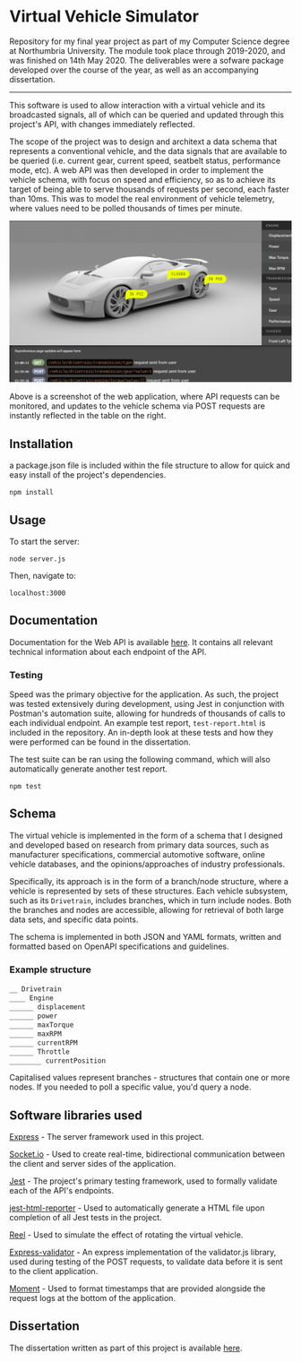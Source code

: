 # Virtual Vehicle Simulator

Repository for my final year project as part of my Computer Science degree at Northumbria University. 
The module took place through 2019-2020, and was finished on 14th May 2020. The deliverables were a sofware package developed over the course of the year, as well as an accompanying dissertation.

---

This software is used to allow interaction with a virtual vehicle and its broadcasted signals, all of which can be queried and updated through this project's API, with changes immediately reflected. 

The scope of the project was to design and architext a data schema that represents a conventional vehicle, and the data signals that are available to be queried (i.e. current gear, current speed, seatbelt status, performance mode, etc). A web API was then developed in order to implement the vehicle schema, with focus on speed and efficiency, so as to achieve its target of being able to serve thousands of requests per second, each faster than 10ms. This was to model the real environment of vehicle telemetry, where values need to be polled thousands of times per minute.

![image of the web application](https://github.com/cnopt/vehicle-simulator/blob/master/updated-application-preview.png?raw=true)

Above is a screenshot of the web application, where API requests can be monitored, and updates to the vehicle schema via POST requests are instantly reflected in the table on the right.


## Installation

a package.json file is included within the file structure to allow for quick and easy install of the project's dependencies.

```
npm install
```

## Usage
To start the server:

```
node server.js
```
Then, navigate to:
```
localhost:3000
```

## Documentation
Documentation for the Web API is available [here](https://documenter.getpostman.com/view/10442312/SzmiWw6e). It contains all relevant technical information about each endpoint of the API.

### Testing
Speed was the primary objective for the application. As such, the project was tested extensively during development, using Jest in conjunction with Postman's automation suite, allowing for hundreds of thousands of calls to each individual endpoint. An example test report, `test-report.html` is included in the repository. An in-depth look at these tests and how they were performed can be found in the dissertation.

The test suite can be ran using the following command, which will also automatically generate another test report.
```
npm test
```

## Schema

The virtual vehicle is implemented in the form of a schema that I designed and developed based on research from primary data sources, such as manufacturer specifications, commercial automotive software, online vehicle databases, and the opinions/approaches of industry professionals.

Specifically, its approach is in the form of a branch/node structure, where a vehicle is represented by sets of these structures. Each vehicle subsystem, such as its `Drivetrain`, includes branches, which in turn include nodes. Both the branches and nodes are accessible, allowing for retrieval of both large data sets, and specific data points.

The schema is implemented in both JSON and YAML formats, written and formatted based on OpenAPI specifications and guidelines.

### Example structure

```
__ Drivetrain
____ Engine
______ displacement
______ power
______ maxTorque
______ maxRPM
______ currentRPM
______ Throttle
________ currentPosition
```

Capitalised values represent branches - structures that contain one or more nodes. If you needed to poll a specific value, you'd query a node.



## Software libraries used
[Express](expressjs.com) - The server framework used in this project.

[Socket.io](socket.io) - Used to create real-time, bidirectional communication between the client and server sides of the application.

[Jest](jestjs.io) - The project's primary testing framework, used to formally validate each of the API's endpoints.

[jest-html-reporter](npmjs.com/package/jest-html-reporter) - Used to automatically generate a HTML file upon completion of all Jest tests in the project.

[Reel](http://jquery.vostrel.cz/reel) - Used to simulate the effect of rotating the virtual vehicle.

[Express-validator](express-validator.github.io/docs/) - An express implementation of the validator.js library, used during testing of the POST requests, to validate data before it is sent to the client application.

[Moment](momentjs.com) - Used to format timestamps that are provided alongside the request logs at the bottom of the application.

## Dissertation
The dissertation written as part of this project is available [here](https://drive.google.com/file/d/1KNhsxaYZYLcLa7iDxkAFc2tcmz0X4Qgq/view?usp=sharing).
